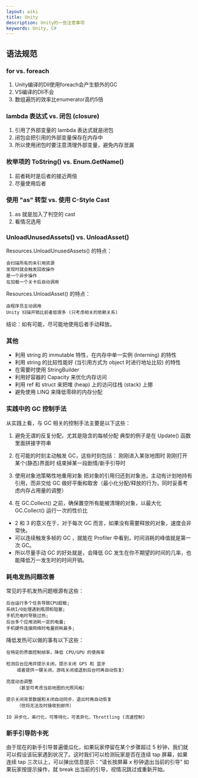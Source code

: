 ```yaml
---
layout: wiki
title: Unity
description: Unity的一些注意事项
keywords: Unity, C#
---
```


## 语法规范

### for vs. foreach 

1. Unity编译的Dll使用foreach会产生额外的GC
2. VS编译的Dll不会
3. 数组遍历的效率比enumerator高约5倍

### lambda 表达式 vs. 闭包 (closure)

1. 引用了外部变量的 lambda 表达式就是闭包
2. 闭包会把引用的外部变量保存在内存中
3. 所以使用闭包时要注意清理外部变量，避免内存泄漏

### 枚举项的 ToString() vs. Enum.GetName()

1. 前者耗时是后者的接近两倍
2. 尽量使用后者

### 使用 "as" 转型 vs. 使用 C-Style Cast

1. as 就是加入了判空的 cast
2. 看情况选用

### UnloadUnusedAssets() vs. UnloadAsset()

Resources.UnloadUnusedAssets() 的特点：

    会扫描所有的未引用资源
    发现时就会触发回收操作
    是一个异步操作
    在加载一个关卡后自动调用

Resources.UnloadAsset() 的特点：

    由程序员主动调用
    Unity 扫描开销比前者低很多 (只考虑相关的依赖关系)

结论：如有可能，尽可能地使用后者手动释放。

### 其他

- 利用 string 的 immutable 特性，在内存中单一实例 (Interning) 的特性
- 利用 string 的比较性能好 (当引用方式为 object 时进行地址比较) 的特性
- 在需要时使用 StringBuilder
- 利用好容器的 Capacity 来优化内存访问
- 利用 ref 和 struct 来把堆 (heap) 上的访问往栈 (stack) 上挪
- 避免使用 LINQ 来降低零碎的内存分配

### 实践中的 GC 控制手法

从实践上看，与 GC 相关的控制手法主要是以下这些：

1. 避免无谓的反复分配，尤其是隐含的每帧分配
	典型的例子是在 Update() 函数里面拼接字符串

2. 在可能的时刻主动触发 GC，这些时刻包括：
     刚刚进入某张地图时
     刚刚打开某个(静态)界面时
     结束掉某一段剧情/新手引导时

3. 使用对象池策略性地重用对象
     把对象的引用归还到对象池，主动有计划地持有引用，而非交给 GC
     做好平衡和取舍（最小化分配/释放的行为，同时妥善考虑内存占用量的调整）

4. 在 GC.Collect() 之前，确保置空所有能被清理的对象，以最大化 GC.Collect() 运行一次的性价比

- 2 和 3 的意义在于，对于每次 GC 而言，如果没有需要释放的对象，速度会非常快。
- 可以连续触发多帧的 GC ，就能在 Profiler 中看到，时间消耗的峰值就是第一次 GC。
- 所以尽量手动 GC 的好处就是，会降低 GC 发生在你不期望的时间的几率，也能降低万一发生时的时间开销。

### 耗电发热问题改善

常见的手机发热问题根源有这些：

    后台运行多个任务导致CPU超载;
    系统I/O处理遇到瓶颈和阻塞;
    手机充电时导致过热;
    后台多个应用消耗一定的电量;
    手机硬件连接网络时电量损耗最多;

降低发热可以做的事有以下这些：

    在特定的界面控制帧率，降低 CPU/GPU 的使用率

    检测后台应用并提示关闭，提示关闭 GPS 和 蓝牙
        或者提供一键关闭，游戏关闭或退到后台时再自动恢复）

    亮度动态调整
        （甚至可考虑当前地图的光照风格）

    提示关闭背景数据和关闭自动同步，退出时再自动恢复
        （但将无法及时接收到邮件）

    IO 异步化，串行化，可等待化，可丢弃化，Throttling (流速控制)


### 新手引导防卡死

由于现在的新手引导普遍傻瓜化，如果玩家停留在某个步骤超过 5 秒钟，我们就可以假设该玩家遇到状况了。这时我们可以检测玩家是否在连续 tap 屏幕，如果连续 tap 三次以上，可以弹出信息提示：“请长按屏幕 x 秒钟退出当前的引导” 如果玩家按提示操作，就 break 出当前的引导，视情况跳过或重新开始。